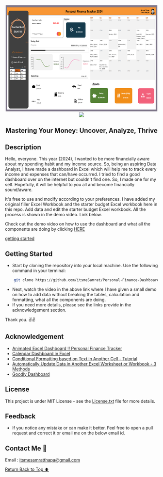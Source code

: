 <br>
<div align="center">
    <a href="https://github.com/itsmeSamrat" target="_blank">
        <img src="https://github.com/itsmeSamrat/Personal-Finance-Dashboard/blob/main/dashboard.png?raw=true" 
        alt="Logo" width="500" height="350">
    </a>
</div>

<div align="center">
<img src="https://readme-typing-svg.demolab.com?font=Fira+Code&duration=1500&pause=200&center=true&vCenter=true&multiline=true&width=435&height=80&lines=Personal+Finance+Dashboard">
</div>

<h2 align="center"> Mastering Your Money: Uncover, Analyze, Thrive </h2>

## Description

Hello, everyone. This year (2024), I wanted to be more financially aware about my spending habit and my income source. So, being an aspiring Data Analyst, I have made a dashboard in Excel which will help me to track every income and expenses that can/have occurred.
I tried to find a good dashboard over on the internet but couldn't find one. So, I made one for my self. Hopefully, it will be helpful to you all and become financially sound/aware.

It's free to use and modify according to your preferences. I have added my original filler Excel Workbook and the starter budget Excel workbook here in this repo. Add data and edit the starter budget Excel workbook. All the process is shown in the demo video. Link below.

Check out the demo video on how to use the dashboard and what all the components are doing by clicking [HERE](https://youtu.be/Zc-t0mjkiWk)

[getting started](#getting-started)

## Getting Started

- Start by cloning the repository into your local machine. Use the following command in your terminal:

```bash
    git clone https://github.com/itsmeSamrat/Personal-Finance-Dashboard.git
```

- Next, watch the video in the above link where I have given a small demo on how to add data without breaking the tables, calculation and formatting, what all the components are doing.
- If you need more details, please see the links provide in the acknowledgement section.

Thank you. ✌✌

## Acknowledgement

- [Animated Excel Dashboard !! Personal Finance Tracker](https://www.youtube.com/watch?v=qCWVWv9yD3E&t=1s)
- [Calendar Dashboard in Excel](https://www.youtube.com/watch?v=NLEGj8SxgwU)
- [Conditional Formatting based on Text in Another Cell - Tutorial](https://www.youtube.com/watch?v=EMCpzQ5Pknk&t=1s)
- [Automatically Update Data in Another Excel Worksheet or Workbook - 3 Methods](https://www.youtube.com/watch?v=zqFYP8yjkUY&t=470s)
- [Goodly Dashboard](https://goodly.co.in/calendar-dashboard-in-excel/)

## License

This project is under MIT License - see the [License.txt](https://github.com/itsmeSamrat/Face-Recognition-System-for-Student-Attendance/blob/main/license.txt) file for more details.

## Feedback

- If you notice any mistake or can make it better. Feel free to open a pull request and correct it or email me on the below email id.

## Contact Me 📨

Email : [itsmesamratthapa@gmail.com](mailto:itsmesamratthapa@gmail.com)

<!-- Back to the top -->

[Return Back to Top ⬆️](#getting-started)
